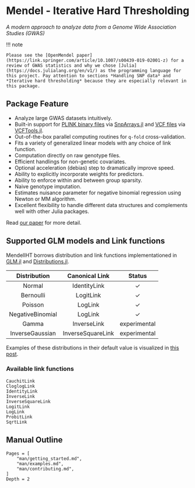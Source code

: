 # Mendel - Iterative Hard Thresholding

*A modern approach to analyze data from a Genome Wide Association Studies (GWAS)*


!!! note

    Please see the [OpenMendel paper](https://link.springer.com/article/10.1007/s00439-019-02001-z) for a review of GWAS statistics and why we chose [Julia](https://docs.julialang.org/en/v1/) as the programming language for this project. Pay attention to sections *Handling SNP data* and *Iterative hard thresholding* because they are especially relevant in this package.

## Package Feature

+ Analyze large GWAS datasets intuitively.
+ Built-in support for [PLINK binary files](https://www.cog-genomics.org/plink/1.9/input#bed) via [SnpArrays.jl](https://github.com/OpenMendel/SnpArrays.jl) and [VCF files](https://en.wikipedia.org/wiki/Variant_Call_Format) via [VCFTools.jl](https://github.com/OpenMendel/VCFTools.jl).
+ Out-of-the-box parallel computing routines for `q-fold` cross-validation.
+ Fits a variety of generalized linear models with any choice of link function.
+ Computation directly on raw genotype files.
+ Efficient handlings for non-genetic covariates.
+ Optional acceleration (debias) step to dramatically improve speed.
+ Ability to explicitly incorporate weights for predictors.
+ Ability to enforce within and between group sparsity. 
+ Naive genotype imputation. 
+ Estimates nuisance parameter for negative binomial regression using Newton or MM algorithm. 
+ Excellent flexibility to handle different data structures and complements well with other Julia packages.

Read [our paper](https://www.biorxiv.org/content/10.1101/697755v2) for more detail.

## Supported GLM models and Link functions

MendelIHT borrows distribution and link functions implementationed in [GLM.jl](http://juliastats.github.io/GLM.jl/stable/) and [Distributions.jl](https://juliastats.github.io/Distributions.jl/stable/).

| Distribution | Canonical Link | Status |
|:---:|:---:|:---:|
| Normal | IdentityLink | $\checkmark$ |
| Bernoulli | LogitLink |$\checkmark$ |
| Poisson | LogLink |  $\checkmark$ |
| NegativeBinomial | LogLink |  $\checkmark$ |
| Gamma | InverseLink | experimental |
| InverseGaussian | InverseSquareLink | experimental |

Examples of these distributions in their default value is visualized in [this post](https://github.com/JuliaStats/GLM.jl/issues/289).

### Available link functions

    CauchitLink
    CloglogLink
    IdentityLink
    InverseLink
    InverseSquareLink
    LogitLink
    LogLink
    ProbitLink
    SqrtLink

## Manual Outline

```@contents
Pages = [
    "man/getting_started.md",
    "man/examples.md",
    "man/contributing.md",
]
Depth = 2
```
